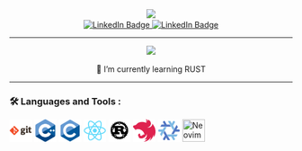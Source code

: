 <div align="center">
  <img id="header" src="https://media.giphy.com/media/qgQUggAC3Pfv687qPC/giphy.gif" width="250"/>

  <div id="badges">
    <a href="https://www.linkedin.com/in/mescande">
      <img src="https://img.shields.io/badge/LinkedIn-blue?style=for-the-badge&logo=linkedin&logoColor=white" alt="LinkedIn Badge"/>
    </a>
    <a href="https://gitlab.com/mescande1">
      <img src="https://img.shields.io/badge/Gitlab-303030?style=for-the-badge&logo=gitlab" alt="LinkedIn Badge"/>
    </a>
    
  </div>
</div>

---
<div align="center">
  <img id="header" src="https://media.giphy.com/media/sGBejL5i7iS9RTMnKx/giphy.gif" width="100"/>
  <p>
     🌱 I’m currently learning RUST
  </p>
</div>

---

### :hammer_and_wrench: Languages and Tools :

<div>
  <img src="https://github.com/devicons/devicon/blob/master/icons/git/git-original-wordmark.svg" title="Git" **alt="Git" width="40" height="40"/>
  <img src="https://github.com/devicons/devicon/blob/master/icons/cplusplus/cplusplus-original.svg" title="C++" **alt="C++" width="40" height="40"/>
  <img src="https://github.com/devicons/devicon/blob/master/icons/c/c-original.svg" title="C" **alt="C" width="40" height="40"/>
  <img src="https://github.com/devicons/devicon/blob/master/icons/react/react-original.svg" title="React" **alt="React" width="40" height="40"/>
  <img src="https://github.com/devicons/devicon/blob/master/icons/rust/rust-plain.svg" title="Rust" **alt="Rust" width="40" height="40"/>
  <img src="https://github.com/devicons/devicon/blob/master/icons/nestjs/nestjs-plain.svg" title="Nestjs" **alt="Nestjs" width="40" height="40"/>
  <img src="https://github.com/devicons/devicon/blob/master/icons/nixos/nixos-original.svg" title="Nixos" **alt="Nixos" width="40" height="40"/>
  <img src="https://upload.wikimedia.org/wikipedia/commons/3/3a/Neovim-mark.svg" title="Neovim" **alt="Neovim" width="40" height="40"/>
</div>

<!--
**mescande/mescande** is a ✨ _special_ ✨ repository because its `README.md` (this file) appears on your GitHub profile.

Here are some ideas to get you started:

- 🔭 I’m currently working on ...
- 🌱 I’m currently learning RUST
- 👯 I’m looking to collaborate on ...
- 🤔 I’m looking for help with ...
- 💬 Ask me about ...
- 📫 How to reach me: ...
- 😄 Pronouns: ...
- ⚡ Fun fact: ...
-->
